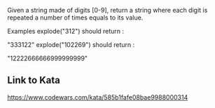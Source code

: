 Given a string made of digits [0-9], return a string where each digit is repeated a number of times equals to its value.

Examples
explode("312")
should return :

"333122"
explode("102269")
should return :

"12222666666999999999"


## Link to Kata
https://www.codewars.com/kata/585b1fafe08bae9988000314